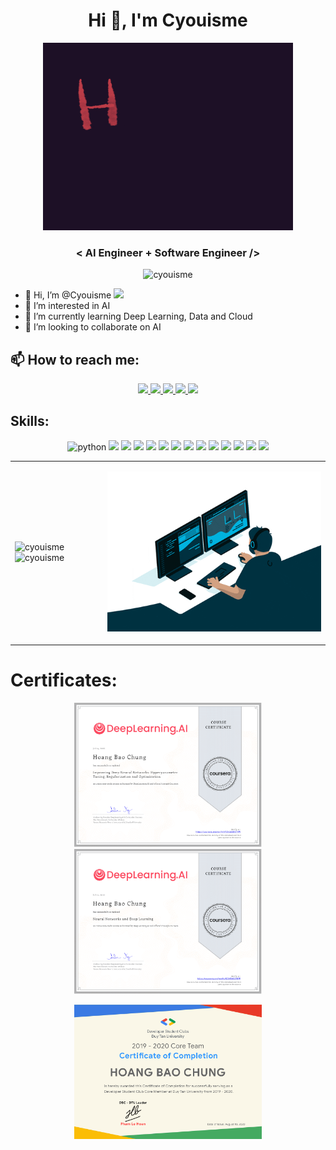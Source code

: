 <h1 align="center">Hi 👋, I'm Cyouisme</h1>
<p align="center"> <img src="images/helloworld.gif" width="400" height="300" /> </p>
<h3 align="center"> < AI Engineer + Software Engineer /> </h3>
<p align="center"> <img src="https://komarev.com/ghpvc/?username=cyouisme" alt="cyouisme" /> 
<!-- <img src="https://badges.pufler.dev/repos/cyouisme" alt="cyouisme" />  -->
</p>


- 👋 Hi, I’m @Cyouisme <img src="https://media.giphy.com/media/WUlplcMpOCEmTGBtBW/giphy.gif" width="30">
- 👀 I’m interested in AI
- 🌱 I’m currently learning Deep Learning, Data and Cloud
- 💞️ I’m looking to collaborate on AI


## 📫 How to reach me:

<p align="center">
  <a href="https://www.linkedin.com/in/chung-hoang-a26b52198/" target="_blank">
    <img src="https://img.icons8.com/fluent/48/000000/linkedin.png"/>
  </a>
  <a href="https://www.facebook.com/cyouisme" alt="Facebook">
    <img src="https://img.icons8.com/fluent/48/000000/facebook-new.png" target="_blank" />
  </a> 
  <a href="https://github.com/Cyouisme" alt="Github">
    <img src="https://img.icons8.com/fluent/48/000000/github.png"/>
  </a> 
  <a href="https://www.instagram.com/_cyouisme_/" alt="Instagram" target="_blank" >
    <img src="https://img.icons8.com/fluency/48/000000/instagram-new.png"/>
  </a>
  <a href="mailto:baochunga1@gmail.com" alt="Email">
    <img src="https://img.icons8.com/fluent/48/000000/mailing.png"/>
  </a>
</p>

## Skills:
<p align="center">
  <img src="https://img.icons8.com/color/48/000000/python--v1.png" alt="python" width="48" height="48"/> 
  <img src="https://img.icons8.com/color/48/000000/microsoft-sql-server.png"/>
  <img src="https://img.icons8.com/color/48/000000/mongodb.png"/>
  <img src="https://img.icons8.com/color/48/000000/amazon-web-services.png"/>
  <img src="https://img.icons8.com/ios/50/000000/flask.png"/>
  <img src="https://img.icons8.com/color/48/000000/tensorflow.png"/>
  <img src="https://img.icons8.com/color/48/000000/docker.png"/>
  <img src="https://img.icons8.com/office/40/000000/selenium-test-automation.png"/>
  <img src="https://img.icons8.com/color/48/000000/heroku.png"/>
  <img src="https://img.icons8.com/color/48/000000/html-5--v1.png"/>
  <img src="https://img.icons8.com/color/48/000000/css3.png"/>
  <img src="https://img.icons8.com/color/48/000000/javascript--v1.png"/>
  <img src="https://img.icons8.com/color/48/000000/git.png"/>
  <img src="https://img.icons8.com/color/48/000000/trello.png"/>
</p>

<table style="width:100%;">
  <tr>
    <td>
      <img src="https://github-readme-stats.vercel.app/api/top-langs/?username=cyouisme&bg_color=FFFFFF00&text_color=179fa3&layout=compact&hide=CSS&langs_count=10&custom_title=Top%20ngôn%20ngữ%20được%20dùng" alt="cyouisme" width="100%"/>
      <img src="https://github-readme-stats.vercel.app/api?username=cyouisme&bg_color=FFFFFF00&text_color=179fa3&show_icons=true&count_private=true&include_all_commits=true&custom_title=Hoạt%20động%20trên%20Github" alt="cyouisme" width="100%"/>
    </td>
    <td>
      <p align="center"> 
        <img src="images/coding.gif"/>  
      </p>
    </td>
  </tr>
</table>

# Certificates:

<p align="center">
  <a href="https://www.coursera.org/account/accomplishments/certificate/YT2YLM2DCTVW">
    <img alt="Coursera cef" title="Improving_Deep_Neural_Networks" src="images/Improving_Deep_Neural_Networks.png" width="300px" />
  </a>
  <a href="https://www.coursera.org/account/accomplishments/certificate/KC5X56CEY87P">
    <img alt="Coursera cef" title="Neural network and Deep learning" src="images/NN&DL.png" width="300px" />
  </a>
</p>

<p align="center">
  <a href="https://dsc-dtu-certificate.web.app/?member=HoangBaoChung">
    <img alt="dsc" title="DSC-DTU Certificate of Completion" src="images/dsc.png" width="300px" />
  </a>
</p>
